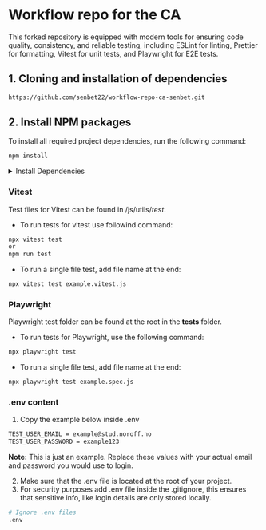 # Workflow repo for the CA

This forked repository is equipped with modern tools for ensuring code quality, consistency, and reliable testing, including ESLint for linting, Prettier for formatting, Vitest for unit tests, and Playwright for E2E tests.

## 1. Cloning and installation of dependencies
```bash
https://github.com/senbet22/workflow-repo-ca-senbet.git
```
## 2. Install NPM packages
To install all required project dependencies, run the following command:
```bash
npm install
```
<details>
  <summary>Install Dependencies</summary>
  
  ```bash
Linting & Formatting
- ESLint
- Prettier
- Globals

Development Tools
- TailwindCSS
- Live Server
- dotenv
- Husky (for Git hooks)

Testing
- Playwright
- Vitest
- JSDOM (for mock-up localStorage testing)

TypeScript Support
- Type definitions (`@types/node`)
```
</details>

### Vitest
Test files for Vitest can be found in /js/utils/_test_.
- To run tests for vitest use followind command:
```bash
npx vitest test
or
npm run test
```
- To run a single file test, add file name at the end:
```bash
npx vitest test example.vitest.js
```

### Playwright
Playwright test folder can be found at the root in the **tests**
 folder.
- To run tests for Playwright, use the following command:
```bash
npx playwright test
```
- To run a single file test, add file name at the end:
```bash
npx playwright test example.spec.js
```
### .env content
1. Copy the example below inside .env
  ```bash
  TEST_USER_EMAIL = example@stud.noroff.no
  TEST_USER_PASSWORD = example123
  ```
**Note:** This is just an example. Replace these values with your actual email and password you would use to login.

2. Make sure that the .env file is located at the root of your project.
3. For security purposes add .env file inside the .gitignore, this ensures that sensitive info, like login details are only stored locally.
```bash
# Ignore .env files
.env
```
